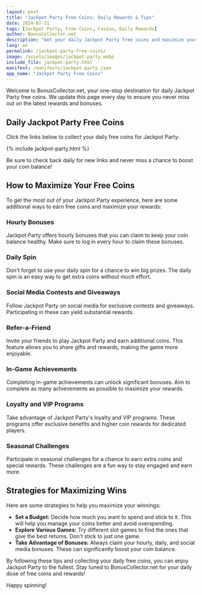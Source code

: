 ```yaml
---
layout: post
title: "Jackpot Party Free Coins: Daily Rewards & Tips"
date: 2024-07-31
tags: [Jackpot Party, Free Coins, Casino, Daily Rewards]
author: BonusCollector.net
description: "Get your daily Jackpot Party free coins and maximize your gameplay with our updated rewards and tips."
lang: en
permalink: /jackpot-party-free-coins/
image: /assets/images/jackpot-party.webp
include_file: jackpot-party.html
manifest: /manifests/jackpot-party.json
app_name: "Jackpot Party Free Coins"
---
```


Welcome to BonusCollector.net, your one-stop destination for daily Jackpot Party free coins. We update this page every day to ensure you never miss out on the latest rewards and bonuses.

## Daily Jackpot Party Free Coins

Click the links below to collect your daily free coins for Jackpot Party:

{% include jackpot-party.html %}

Be sure to check back daily for new links and never miss a chance to boost your coin balance!

## How to Maximize Your Free Coins

To get the most out of your Jackpot Party experience, here are some additional ways to earn free coins and maximize your rewards:

### Hourly Bonuses

Jackpot Party offers hourly bonuses that you can claim to keep your coin balance healthy. Make sure to log in every hour to claim these bonuses.

### Daily Spin

Don't forget to use your daily spin for a chance to win big prizes. The daily spin is an easy way to get extra coins without much effort.

### Social Media Contests and Giveaways

Follow Jackpot Party on social media for exclusive contests and giveaways. Participating in these can yield substantial rewards.

### Refer-a-Friend

Invite your friends to play Jackpot Party and earn additional coins. This feature allows you to share gifts and rewards, making the game more enjoyable.

### In-Game Achievements

Completing in-game achievements can unlock significant bonuses. Aim to complete as many achievements as possible to maximize your rewards.

### Loyalty and VIP Programs

Take advantage of Jackpot Party's loyalty and VIP programs. These programs offer exclusive benefits and higher coin rewards for dedicated players.

### Seasonal Challenges

Participate in seasonal challenges for a chance to earn extra coins and special rewards. These challenges are a fun way to stay engaged and earn more.

## Strategies for Maximizing Wins

Here are some strategies to help you maximize your winnings:

- **Set a Budget:** Decide how much you want to spend and stick to it. This will help you manage your coins better and avoid overspending.
- **Explore Various Games:** Try different slot games to find the ones that give the best returns. Don't stick to just one game.
- **Take Advantage of Bonuses:** Always claim your hourly, daily, and social media bonuses. These can significantly boost your coin balance.

By following these tips and collecting your daily free coins, you can enjoy Jackpot Party to the fullest. Stay tuned to BonusCollector.net for your daily dose of free coins and rewards!

Happy spinning!